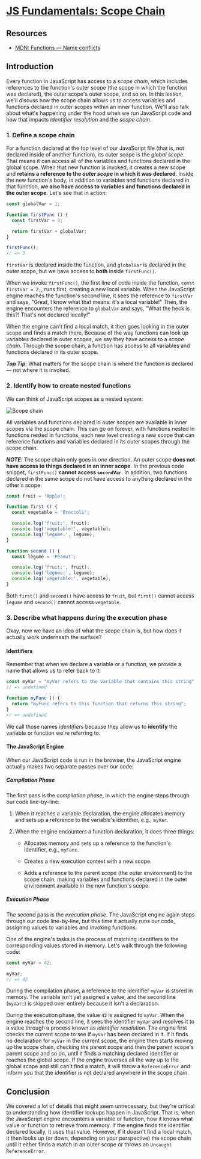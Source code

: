 # [JS Fundamentals: Scope Chain](https://learn.co/tracks/online-software-engineering-structured/front-end-web-programming/recognizing-javascript-events/js-fundamentals-scope-chain)

## Resources

- [MDN: Functions — Name conflicts](https://developer.mozilla.org/en-US/docs/Web/JavaScript/Guide/Functions#Name_conflicts)

## Introduction

Every function in JavaScript has access to a _scope chain_, which includes
references to the function's outer scope (the scope in which the function was
declared), the outer scope's outer scope, and so on. In this lesson, we'll
discuss how the scope chain allows us to access variables and functions declared
in outer scopes within an inner function. We'll also talk about what's happening
under the hood when we run JavaScript code and how that impacts _identifier
resolution_ and the _scope chain_.

### 1. Define a scope chain

For a function declared at the top level of our JavaScript file (that is, not
declared inside of another function), its outer scope is the _global scope_.
That means it can access all of the variables and functions declared in the
global scope. When that new function is invoked, it creates a new scope and
**retains a reference to the _outer scope_ in which it was declared**. Inside
the new function's body, in addition to variables and functions declared in that
function, **we also have access to variables and functions declared in the outer
scope**. Let's see that in action:

```js
const globalVar = 1;

function firstFunc () {
  const firstVar = 2;

  return firstVar + globalVar;
}

firstFunc();
// => 3
```

`firstVar` is declared inside the function, and `globalVar` is declared in the
outer scope, but we have access to **both** inside `firstFunc()`.

When we invoke `firstFunc()`, the first line of code inside the function, `const
firstVar = 2;`, runs first, creating a new local variable. When the JavaScript
engine reaches the function's second line, it sees the reference to `firstVar`
and says, "Great, I know what that means: it's a local variable!" Then, the
engine encounters the reference to `globalVar` and says, "What the heck is
this?! That's not declared locally!"

When the engine can't find a local match, it then goes looking in the outer
scope and finds a match there. Because of the way functions can look up
variables declared in outer scopes, we say they have access to a _scope chain_.
Through the scope chain, a function has access to all variables and functions
declared in its outer scope.

***Top Tip***: What matters for the scope chain is where the function is declared —
not where it is invoked.

### 2. Identify how to create nested functions

We can think of JavaScript scopes as a nested system:

![Scope chain](https://curriculum-content.s3.amazonaws.com/web-development/js/principles/scope-chain-readme/scope_chain.png)

All variables and functions declared in outer scopes are available in inner
scopes via the scope chain. This can go on forever, with functions nested in
functions nested in functions, each new level creating a new scope that can
reference functions and variables declared in its outer scopes through the scope
chain.

***NOTE***: The scope chain only goes in _one_ direction. An outer scope **does not
have access to things declared in an inner scope**. In the previous code
snippet, `firstFunc()` **cannot access `secondVar`**. In addition, two
functions declared in the same scope do not have access to anything declared
in the other's scope.

```js
const fruit = 'Apple';

function first () {
  const vegetable = 'Broccoli';

  console.log('fruit:', fruit);
  console.log('vegetable:', vegetable);
  console.log('legume:', legume);
}

function second () {
  const legume = 'Peanut';

  console.log('fruit:', fruit);
  console.log('legume:', legume);
  console.log('vegetable:', vegetable);
}
```

Both `first()` and `second()` have access to `fruit`, but `first()` cannot
access `legume` and `second()` cannot access `vegetable`.

### 3. Describe what happens during the execution phase

Okay, now we have an idea of what the scope chain is, but how does it actually
work underneath the surface?

#### Identifiers

Remember that when we declare a variable or a function, we provide a name that
allows us to refer back to it:

```js
const myVar = "myVar refers to the variable that contains this string";
// => undefined

function myFunc () {
  return "myFunc refers to this function that returns this string";
}
// => undefined
```

We call those names _identifiers_ because they allow us to **identify** the
variable or function we're referring to.

#### The JavaScript Engine

When our JavaScript code is run in the browser, the JavaScript engine actually
makes two separate passes over our code:

##### Compilation Phase

The first pass is the _compilation phase_, in which the engine steps through our
code line-by-line:

1. When it reaches a variable declaration, the engine allocates memory and sets
up a reference to the variable's identifier, e.g., `myVar`.

2. When the engine encounters a function declaration, it does three things:

    - Allocates memory and sets up a reference to the function's identifier,
      e.g., `myFunc`.

    - Creates a new execution context with a new scope.

    - Adds a reference to the parent scope (the outer environment) to the scope
      chain, making variables and functions declared in the outer environment
      available in the new function's scope.

##### Execution Phase

The second pass is the _execution phase_. The JavaScript engine again steps
through our code line-by-line, but this time it actually runs our code,
assigning values to variables and invoking functions.

One of the engine's tasks is the process of matching identifiers to the
corresponding values stored in memory. Let's walk through the following code:

```js
const myVar = 42;

myVar;
// => 42
```

During the compilation phase, a reference to the identifier `myVar` is stored in
memory. The variable isn't yet assigned a value, and the second line (`myVar;`)
is skipped over entirely because it isn't a declaration.

During the execution phase, the value `42` is assigned to `myVar`. When the
engine reaches the second line, it sees the identifier `myVar` and resolves it
to a value through a process known as _identifier resolution_. The engine first
checks the current scope to see if `myVar` has been declared in it. If it finds
no declaration for `myVar` in the current scope, the engine then starts moving
up the scope chain, checking the parent scope and then the parent scope's parent
scope and so on, until it finds a matching declared identifier or reaches the
global scope. If the engine traverses all the way up to the global scope and
still can't find a match, it will throw a `ReferenceError` and inform you that
the identifier is not declared anywhere in the scope chain.

## Conclusion

We covered a lot of details that might seem unnecessary, but they're critical to
understanding how identifier lookups happen in JavaScript. That is, when the
JavaScript engine encounters a variable or function, how it knows what value or
function to retrieve from memory. If the engine finds the identifier declared
locally, it uses that value. However, if it doesn't find a local match, it then
looks up (or down, depending on your perspective) the scope chain until it
either finds a match in an outer scope or throws an `Uncaught ReferenceError`.